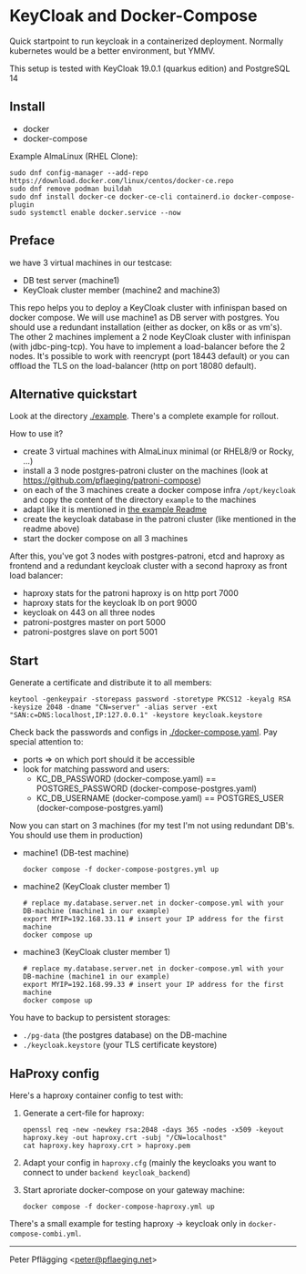 # KeyCloak and Docker-Compose

Quick startpoint to run keycloak in a containerized deployment. Normally kubernetes would be a better environment, but YMMV.

This setup is tested with KeyCloak 19.0.1 (quarkus edition) and PostgreSQL 14 

## Install

- docker
- docker-compose

Example AlmaLinux (RHEL Clone):

~~~shell
sudo dnf config-manager --add-repo https://download.docker.com/linux/centos/docker-ce.repo
sudo dnf remove podman buildah
sudo dnf install docker-ce docker-ce-cli containerd.io docker-compose-plugin
sudo systemctl enable docker.service --now
~~~


## Preface

we have 3 virtual machines in our testcase:

- DB test server (machine1)
- KeyCloak cluster member (machine2 and machine3)

This repo helps you to deploy a KeyCloak cluster with infinispan based on docker compose.
We will use machine1 as DB server with postgres. You should use a redundant installation (either as docker, on k8s or as vm's). The other 2 machines implement a 2 node KeyCloak cluster with infinispan (with jdbc-ping-tcp).
You have to implement a load-balancer before the 2 nodes. It's possible to work with reencrypt (port 18443 default) or you can offload the TLS on the load-balancer (http on port 18080 default).

## Alternative quickstart

Look at the directory [./example](./example/). There's a complete example for rollout.

How to use it?

- create 3 virtual machines with AlmaLinux minimal (or RHEL8/9 or Rocky, ...)
- install a 3 node postgres-patroni cluster on the machines (look at <https://github.com/pflaeging/patroni-compose>)
- on each of the 3 machines create a docker compose infra `/opt/keycloak` and copy the content of the directory `example` to the machines
- adapt like it is mentioned in [the example Readme](./example/Readme.md)
- create the keycloak database in the patroni cluster (like mentioned in the readme above)
- start the docker compose on all 3 machines

After this, you've got 3 nodes with postgres-patroni, etcd and haproxy as frontend and a redundant keycloak cluster with a second haproxy as front load balancer:

- haproxy stats for the patroni haproxy is on http port 7000
- haproxy stats for the keycloak lb on port 9000
- keycloak on 443 on all three nodes
- patroni-postgres master on port 5000
- patroni-postgres slave on port 5001

## Start

Generate a certificate and distribute it to all members:

~~~shell
keytool -genkeypair -storepass password -storetype PKCS12 -keyalg RSA -keysize 2048 -dname "CN=server" -alias server -ext "SAN:c=DNS:localhost,IP:127.0.0.1" -keystore keycloak.keystore
~~~

Check back the passwords and configs in [./docker-compose.yaml](./docker-compose.yaml).
Pay special attention to:

- ports => on which port should it be accessible
- look for matching password and users:
  - KC_DB_PASSWORD (docker-compose.yaml) == POSTGRES_PASSWORD (docker-compose-postgres.yaml)
  - KC_DB_USERNAME (docker-compose.yaml) == POSTGRES_USER (docker-compose-postgres.yaml)

Now you can start on 3 machines (for my test I'm not using redundant DB's. You should use them in production)

- machine1 (DB-test machine)

    ~~~shell
    docker compose -f docker-compose-postgres.yml up
    ~~~

- machine2 (KeyCloak cluster member 1)

    ~~~shell
    # replace my.database.server.net in docker-compose.yml with your DB-machine (machine1 in our example)
    export MYIP=192.168.33.11 # insert your IP address for the first machine
    docker compose up
    ~~~

- machine3  (KeyCloak cluster member 1)

    ~~~shell
    # replace my.database.server.net in docker-compose.yml with your DB-machine (machine1 in our example)
    export MYIP=192.168.99.33 # insert your IP address for the first machine
    docker compose up
    ~~~

You have to backup to persistent storages:

- `./pg-data` (the postgres database) on the DB-machine
- `./keycloak.keystore` (your TLS certificate keystore)


## HaProxy config

Here's a haproxy container config to test with:

1. Generate a cert-file for haproxy:

    ~~~shell
    openssl req -new -newkey rsa:2048 -days 365 -nodes -x509 -keyout haproxy.key -out haproxy.crt -subj "/CN=localhost"
    cat haproxy.key haproxy.crt > haproxy.pem
    ~~~

1. Adapt your config in `haproxy.cfg` (mainly the keycloaks you want to connect to under `backend keycloak_backend`)

1. Start aproriate docker-compose on your gateway machine:

    ~~~shell
    docker compose -f docker-compose-haproxy.yml up
    ~~~

There's a small example for testing haproxy -> keycloak only in `docker-compose-combi.yml`.

---
Peter Pflägging <<peter@pflaeging.net>>
